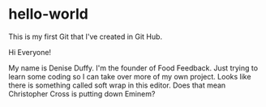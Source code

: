 # hello-world
This is my first Git that I've created in Git Hub. 

Hi Everyone!

My name is Denise Duffy. I'm the founder of Food Feedback. Just trying to learn some coding so I can take over more of my own project. Looks like there is something called soft wrap in this editor. Does that mean Christopher Cross is putting down Eminem?
